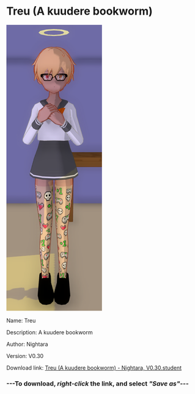 # Treu (A kuudere bookworm)

<img src = "https://raw.githubusercontent.com/Arbiter1223/Daigaku-Gurashi-Custom-Students/master/Students/Files/Treu%20(A%20kuudere%20bookworm).png">

Name: Treu

Description: A kuudere bookworm

Author: Nightara

Version: V0.30

Download link: <a href="https://raw.githubusercontent.com/Arbiter1223/Daigaku-Gurashi-Custom-Students/master/Students/Files/Treu%20(A%20kuudere%20bookworm)%20-%20Nightara%2C%20V0.30.student">Treu (A kuudere bookworm) - Nightara, V0.30.student</a>

### ---**To download, _right-click_ the link, and select _"Save as"_**---
